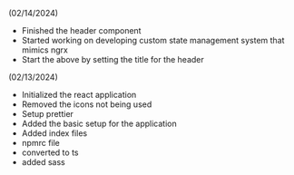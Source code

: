 (02/14/2024)

- Finished the header component
- Started working on developing custom state management system that mimics ngrx
- Start the above by setting the title for the header

(02/13/2024)

- Initialized the react application
- Removed the icons not being used
- Setup prettier
- Added the basic setup for the application
- Added index files
- npmrc file
- converted to ts
- added sass